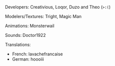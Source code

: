 Developers: Creativious, Loqor, Duzo and Theo (`>:(`)

Modelers/Textures: Tright, Magic Man

Animations: Monsterwail

Sounds: Doctor1922

Translations: 
- French: lavachefrancaise
- German: hoooiii
